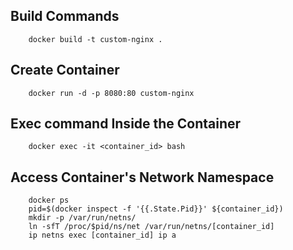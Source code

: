 Build Commands
------------

        docker build -t custom-nginx .

Create Container
------------

        docker run -d -p 8080:80 custom-nginx

Exec command Inside the Container
------------

        docker exec -it <container_id> bash

Access Container's Network Namespace
------------

        docker ps
        pid=$(docker inspect -f '{{.State.Pid}}' ${container_id})
        mkdir -p /var/run/netns/
        ln -sfT /proc/$pid/ns/net /var/run/netns/[container_id]
        ip netns exec [container_id] ip a
